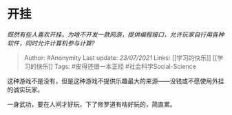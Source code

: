 # 开挂
*既然有些人喜欢开挂，为啥不开发一款网游，提供编程接口，允许玩家自行用各种软件，同时允许计算机参与计算?*

> Author: #Anonymity
Last update: *23/07/2021* 
Links: [[学习的快乐]] [[学习的快乐]]
Tags: #皮得还很一本正经 #社会科学Social-Science 

 
这种游戏不是没有，但是这种游戏不提供乐趣最大的来源——没钱或不愿使用外挂的诚实玩家。

一身武功，要在人间才好玩，下了修罗道有啥好玩的，简直累。



